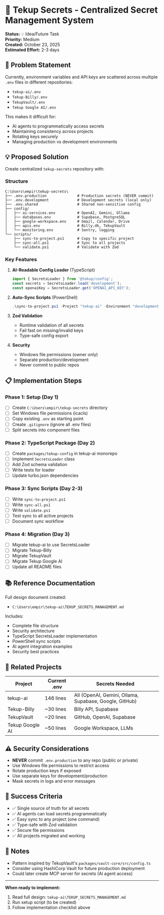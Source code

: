 # 🔐 Tekup Secrets - Centralized Secret Management System

**Status:** 💡 Idea/Future Task  
**Priority:** Medium  
**Created:** October 23, 2025  
**Estimated Effort:** 2-3 days

## 🎯 Problem Statement

Currently, environment variables and API keys are scattered across multiple `.env` files in different repositories:
- `tekup-ai/.env`
- `Tekup-Billy/.env`
- `TekupVault/.env`
- `Tekup Google AI/.env`

This makes it difficult for:
- AI agents to programmatically access secrets
- Maintaining consistency across projects
- Rotating keys securely
- Managing production vs development environments

## 💡 Proposed Solution

Create centralized `tekup-secrets` repository with:

### Structure
```
C:\Users\empir\tekup-secrets\
├── .env.production              # Production secrets (NEVER commit)
├── .env.development             # Development secrets (local only)
├── .env.shared                  # Shared non-sensitive config
├── config/
│   ├── ai-services.env          # OpenAI, Gemini, Ollama
│   ├── databases.env            # Supabase, PostgreSQL
│   ├── google-workspace.env     # Gmail, Calendar, Drive
│   ├── apis.env                 # Billy.dk, TekupVault
│   └── monitoring.env           # Sentry, logging
└── scripts/
    ├── sync-to-project.ps1      # Copy to specific project
    ├── sync-all.ps1             # Sync to all projects
    └── validate.ps1             # Validate with Zod
```

### Key Features
1. **AI-Readable Config Loader** (TypeScript)
   ```typescript
   import { SecretsLoader } from '@tekup/config';
   const secrets = SecretsLoader.load('development');
   const openaiKey = SecretsLoader.get('OPENAI_API_KEY');
   ```

2. **Auto-Sync Scripts** (PowerShell)
   ```powershell
   .\sync-to-project.ps1 -Project "tekup-ai" -Environment "development"
   ```

3. **Zod Validation**
   - Runtime validation of all secrets
   - Fail fast on missing/invalid keys
   - Type-safe config export

4. **Security**
   - Windows file permissions (owner only)
   - Separate production/development
   - Never commit to public repos

## 📋 Implementation Steps

### Phase 1: Setup (Day 1)
- [ ] Create `C:\Users\empir\tekup-secrets` directory
- [ ] Set Windows file permissions (icacls)
- [ ] Copy existing `.env` as starting point
- [ ] Create `.gitignore` (ignore all .env files)
- [ ] Split secrets into component files

### Phase 2: TypeScript Package (Day 2)
- [ ] Create `packages/tekup-config` in tekup-ai monorepo
- [ ] Implement `SecretsLoader` class
- [ ] Add Zod schema validation
- [ ] Write tests for loader
- [ ] Update turbo.json dependencies

### Phase 3: Sync Scripts (Day 2-3)
- [ ] Write `sync-to-project.ps1`
- [ ] Write `sync-all.ps1`
- [ ] Write `validate.ps1`
- [ ] Test sync to all active projects
- [ ] Document sync workflow

### Phase 4: Migration (Day 3)
- [ ] Migrate tekup-ai to use SecretsLoader
- [ ] Migrate Tekup-Billy
- [ ] Migrate TekupVault
- [ ] Migrate Tekup Google AI
- [ ] Update all README files

## 📚 Reference Documentation

Full design document created:
- `C:\Users\empir\tekup-ai\TEKUP_SECRETS_MANAGEMENT.md`

Includes:
- Complete file structure
- Security architecture
- TypeScript SecretsLoader implementation
- PowerShell sync scripts
- AI agent integration examples
- Security best practices

## 🔗 Related Projects

| Project | Current .env | Secrets Needed |
|---------|-------------|----------------|
| tekup-ai | 146 lines | All (OpenAI, Gemini, Ollama, Supabase, Google, GitHub) |
| Tekup-Billy | ~30 lines | Billy API, Supabase |
| TekupVault | ~20 lines | GitHub, OpenAI, Supabase |
| Tekup Google AI | ~50 lines | Google Workspace, LLMs |

## ⚠️ Security Considerations

- **NEVER** commit `.env.production` to any repo (public or private)
- Use Windows file permissions to restrict access
- Rotate production keys if exposed
- Use separate keys for development/production
- Mask secrets in logs and error messages

## 🎯 Success Criteria

- ✅ Single source of truth for all secrets
- ✅ AI agents can load secrets programmatically
- ✅ Easy sync to any project (one command)
- ✅ Type-safe with Zod validation
- ✅ Secure file permissions
- ✅ All projects migrated and working

## 📝 Notes

- Pattern inspired by TekupVault's `packages/vault-core/src/config.ts`
- Consider using HashiCorp Vault for future production deployment
- Could later create MCP server for secrets (AI agent access)

---

**When ready to implement:**
1. Read full design: `tekup-ai\TEKUP_SECRETS_MANAGEMENT.md`
2. Run setup script (to be created)
3. Follow implementation checklist above
